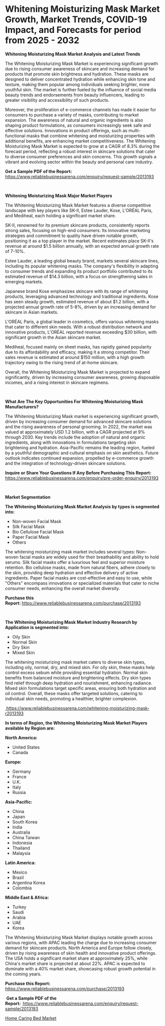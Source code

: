 <p><h1>Whitening Moisturizing Mask Market Growth, Market Trends, COVID-19 Impact, and Forecasts for period from 2025 - 2032</h1></p><p><strong>Whitening Moisturizing Mask Market Analysis and Latest Trends</strong></p>
<p><p>The Whitening Moisturizing Mask Market is experiencing significant growth due to rising consumer awareness of skincare and increasing demand for products that promote skin brightness and hydration. These masks are designed to deliver concentrated hydration while enhancing skin tone and texture, making them popular among individuals seeking brighter, more youthful skin. The market is further fueled by the influence of social media beauty trends and endorsements from beauty influencers, leading to greater visibility and accessibility of such products.</p><p>Moreover, the proliferation of e-commerce channels has made it easier for consumers to purchase a variety of masks, contributing to market expansion. The awareness of natural and organic ingredients is also shaping product formulations, as consumers increasingly seek safe and effective solutions. Innovations in product offerings, such as multi-functional masks that combine whitening and moisturizing properties with additional benefits, are enhancing market competitiveness. The Whitening Moisturizing Mask Market is expected to grow at a CAGR of 8.3% during the forecast period, reflecting a robust interest in skincare solutions that cater to diverse consumer preferences and skin concerns. This growth signals a vibrant and evolving sector within the beauty and personal care industry.</p></p>
<p><strong>Get a Sample PDF of the Report:&nbsp;</strong> <a href="https://www.reliablebusinessarena.com/enquiry/request-sample/2013193?utm_campaign=3039&utm_medium=2&utm_source=Github&utm_content=ia&utm_term=06042025&utm_id=whitening-moisturizing-mask">https://www.reliablebusinessarena.com/enquiry/request-sample/2013193</a></p>
<p>&nbsp;</p>
<p><strong>Whitening Moisturizing Mask Major Market Players</strong></p>
<p><p>The Whitening Moisturizing Mask Market features a diverse competitive landscape with key players like SK-II, Estee Lauder, Kose, L'ORÉAL Paris, and Mediheal, each holding a significant market share. </p><p>SK-II, renowned for its premium skincare products, consistently reports strong sales, focusing on high-end consumers. Its innovative marketing strategies and commitment to quality have driven notable growth, positioning it as a top player in the market. Recent estimates place SK-II's revenue at around $1.5 billion annually, with an expected annual growth rate of 7-10%.</p><p>Estee Lauder, a leading global beauty brand, markets several skincare lines, including its popular whitening masks. The company's flexibility in adapting to consumer trends and expanding its product portfolio contributed to its estimated revenue of $14.3 billion, with a focus on strengthening sales in emerging markets.</p><p>Japanese brand Kose emphasizes skincare with its range of whitening products, leveraging advanced technology and traditional ingredients. Kose has seen steady growth, estimated revenue of about $1.2 billion, with a projected annual growth rate of 5-8%, driven by an increasing demand for skincare in Asian markets.</p><p>L'ORÉAL Paris, a global leader in cosmetics, offers various whitening masks that cater to different skin needs. With a robust distribution network and innovative products, L'ORÉAL reported revenue exceeding $30 billion, with significant growth in the Asian skincare market.</p><p>Mediheal, focused mainly on sheet masks, has rapidly gained popularity due to its affordability and efficacy, making it a strong competitor. Their sales revenue is estimated at around $150 million, with a high growth trajectory owing to the rising trend of at-home skincare.</p><p>Overall, the Whitening Moisturizing Mask Market is projected to expand significantly, driven by increasing consumer awareness, growing disposable incomes, and a rising interest in skincare regimens.</p></p>
<p>&nbsp;</p>
<p><strong>What Are The Key Opportunities For Whitening Moisturizing Mask Manufacturers?</strong></p>
<p><p>The Whitening Moisturizing Mask market is experiencing significant growth, driven by increasing consumer demand for advanced skincare solutions and the rising awareness of personal grooming. In 2022, the market was valued at approximately USD 1.2 billion, with a CAGR projected at 9% through 2030. Key trends include the adoption of natural and organic ingredients, along with innovations in formulations targeting skin brightening and hydration. Asia-Pacific remains the leading region, fueled by a youthful demographic and cultural emphasis on skin aesthetics. Future outlook indicates continued expansion, propelled by e-commerce growth and the integration of technology-driven skincare solutions.</p></p>
<p><strong>Inquire or Share Your Questions If Any Before Purchasing This Report:</strong> <a href="https://www.reliablebusinessarena.com/enquiry/pre-order-enquiry/2013193?utm_campaign=3039&utm_medium=2&utm_source=Github&utm_content=ia&utm_term=06042025&utm_id=whitening-moisturizing-mask">https://www.reliablebusinessarena.com/enquiry/pre-order-enquiry/2013193</a></p>
<p>&nbsp;</p>
<p><strong>Market Segmentation</strong></p>
<p><strong>The Whitening Moisturizing Mask Market Analysis by types is segmented into:</strong></p>
<p><ul><li>Non-woven Facial Mask</li><li>Silk Facial Mask</li><li>Bio Cellulose Facial Mask</li><li>Paper Facial Mask</li><li>Others</li></ul></p>
<p><p>The whitening moisturizing mask market includes several types: Non-woven facial masks are widely used for their breathability and ability to hold serums. Silk facial masks offer a luxurious feel and superior moisture retention. Bio cellulose masks, made from natural fibers, adhere closely to the skin, providing deep hydration and effective delivery of active ingredients. Paper facial masks are cost-effective and easy to use, while "Others" encompass innovations or specialized materials that cater to niche consumer needs, enhancing the overall market diversity.</p></p>
<p><strong>Purchase this Report:&nbsp;</strong><a href="https://www.reliablebusinessarena.com/purchase/2013193?utm_campaign=3039&utm_medium=2&utm_source=Github&utm_content=ia&utm_term=06042025&utm_id=whitening-moisturizing-mask">https://www.reliablebusinessarena.com/purchase/2013193</a></p>
<p>&nbsp;</p>
<p><strong>The Whitening Moisturizing Mask Market Industry Research by Application is segmented into:</strong></p>
<p><ul><li>Oily Skin</li><li>Normal Skin</li><li>Dry Skin</li><li>Mixed Skin</li></ul></p>
<p><p>The whitening moisturizing mask market caters to diverse skin types, including oily, normal, dry, and mixed skin. For oily skin, these masks help control excess sebum while providing essential hydration. Normal skin benefits from balanced moisture and brightening effects. Dry skin types find relief through deep hydration and nourishment, enhancing radiance. Mixed skin formulations target specific areas, ensuring both hydration and oil control. Overall, these masks offer targeted solutions, catering to individual skin needs, promoting a healthier, brighter complexion.</p></p>
<p><a href="https://www.reliablebusinessarena.com/whitening-moisturizing-mask-r2013193?utm_campaign=3039&utm_medium=2&utm_source=Github&utm_content=ia&utm_term=06042025&utm_id=whitening-moisturizing-mask">&nbsp;https://www.reliablebusinessarena.com/whitening-moisturizing-mask-r2013193</a></p>
<p><strong>In terms of Region, the Whitening Moisturizing Mask Market Players available by Region are:</strong></p>
<p>
    <p> <strong> North America: </strong>
        <ul>
            <li>United States</li>
            <li>Canada</li>
        </ul>
        </p> 
    <p> <strong> Europe: </strong>
        <ul>
            <li>Germany</li>
            <li>France</li>
            <li>U.K.</li>
            <li>Italy</li>
            <li>Russia</li>
        </ul>
        </p> 
    <p> <strong> Asia-Pacific: </strong>
        <ul>
            <li>China</li>
            <li>Japan</li>
            <li>South Korea</li>
            <li>India</li>
            <li>Australia</li>
            <li>China Taiwan</li>
            <li>Indonesia</li>
            <li>Thailand</li>
            <li>Malaysia</li>
        </ul>
        </p> 
    <p> <strong> Latin America: </strong>
        <ul>
            <li>Mexico</li>
            <li>Brazil</li>
            <li>Argentina Korea</li>
            <li>Colombia</li>
        </ul>
        </p> 
    <p> <strong> Middle East & Africa: </strong>
        <ul>
            <li>Turkey</li>
            <li>Saudi</li>
            <li>Arabia</li>
            <li>UAE</li>
            <li>Korea</li>
        </ul>
    </p>
    </p>
<p><p>The Whitening Moisturizing Mask Market displays notable growth across various regions, with APAC leading the charge due to increasing consumer demand for skincare products. North America and Europe follow closely, driven by rising awareness of skin health and innovative product offerings. The USA holds a significant market share at approximately 25%, while China's market share is projected at about 22%. APAC is expected to dominate with a 40% market share, showcasing robust growth potential in the coming years.</p></p>
<p><strong>Purchase this Report: </strong><a href="https://www.reliablebusinessarena.com/purchase/2013193?utm_campaign=3039&utm_medium=2&utm_source=Github&utm_content=ia&utm_term=06042025&utm_id=whitening-moisturizing-mask">https://www.reliablebusinessarena.com/purchase/2013193</a></p>
<p>&nbsp;<strong>Get a Sample PDF of the Report:&nbsp;&nbsp;</strong><a href="https://www.reliablebusinessarena.com/enquiry/request-sample/2013193?utm_campaign=3039&utm_medium=2&utm_source=Github&utm_content=ia&utm_term=06042025&utm_id=whitening-moisturizing-mask">https://www.reliablebusinessarena.com/enquiry/request-sample/2013193</a></p>
<p><strong></strong></p>
<p><p><a href="https://github.com/xtysizov/Market-Research-Report-List-1/blob/main/home-caring-bed-market.md?utm_campaign=3039&utm_medium=2&utm_source=Github&utm_content=ia&utm_term=06042025&utm_id=whitening-moisturizing-mask">Home Caring Bed Market</a></p></p>